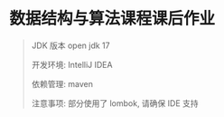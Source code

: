 # 数据结构与算法课程课后作业

> JDK 版本 open jdk 17
>
> 开发环境: IntelliJ IDEA
>
> 依赖管理: maven
>
> 注意事项: 部分使用了 lombok, 请确保 IDE 支持
